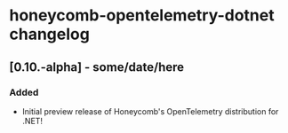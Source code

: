# honeycomb-opentelemetry-dotnet changelog

## [0.10.-alpha] - some/date/here

### Added

* Initial preview release of Honeycomb's OpenTelemetry distribution for .NET!
